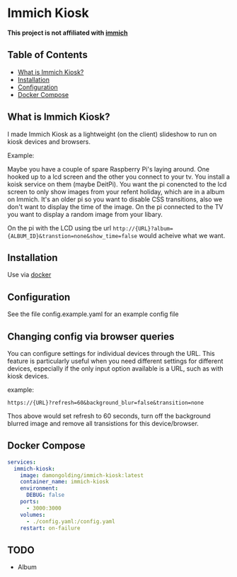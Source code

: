 # Immich Kiosk

**This project is not affiliated with [immich][immich-github-url]**

## Table of Contents
- [What is Immich Kiosk?](#what-is-immich-kiosk)
- [Installation](#installation)
- [Configuration](#configuration)
- [Docker Compose](#docker-compose)


## What is Immich Kiosk?
I made Immich Kiosk as a lightweight (on the client) slideshow to run on kiosk devices and browsers.

Example:

Maybe you have a couple of spare Raspberry Pi's laying around. 
One hooked up to a lcd screen and the other you connect to your tv.
You install a koisk service on them (maybe DeitPi).
You want the pi conencted to the lcd screen to only show images from your refent holiday, which are in a album on Immich. It's an older pi so you want to disable CSS transitions, also we don't want to display the time of the image.
On the pi connected to the TV you want to display a random image from your libary. 

On the pi with the LCD using tbe url `http://{URL}?album={ALBUM_ID}&transtion=none&show_time=false` would acheive what we want. 

## Installation
Use via [docker](#docker-compose)

## Configuration
See the file config.example.yaml for an example config file

## Changing config via browser queries
You can configure settings for individual devices through the URL. This feature is particularly useful when you need different settings for different devices, especially if the only input option available is a URL, such as with kiosk devices.

example:

`https://{URL}?refresh=60&background_blur=false&transition=none`

Thos above would set refresh to 60 seconds, turn off the background blurred image and remove all transistions for this device/browser.


## Docker Compose
```yaml
services:
  immich-kiosk:
    image: damongolding/immich-kiosk:latest
    container_name: immich-kiosk
    environment:
      DEBUG: false
    ports:
      - 3000:3000
    volumes:
      - ./config.yaml:/config.yaml
    restart: on-failure
```
## TODO
- Album



<!-- LINKS & IMAGES -->
[immich-github-url]: https://github.com/immich-app/immich
